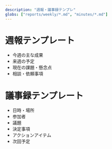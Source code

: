 ```yaml
---
description: "週報・議事録テンプレ"
globs: ["reports/weekly/*.md", "minutes/*.md"]
---
```

# 週報テンプレート

- 今週の主な成果
- 来週の予定
- 現在の課題・懸念点
- 相談・依頼事項

# 議事録テンプレート

- 日時・場所
- 参加者
- 議題
- 決定事項
- アクションアイテム
- 次回予定